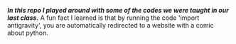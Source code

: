 **_In this repo I played around with some of the codes we were taught in our last class._**
A fun fact I learned is that by running the code 'import antigravity', you are automatically redirected to a website with a comic about python.
